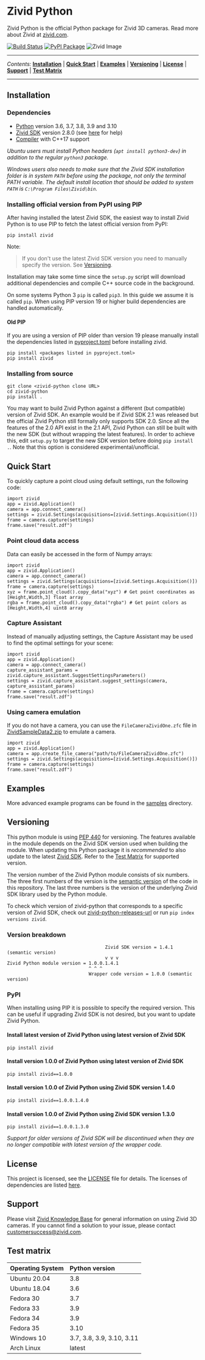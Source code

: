 # Zivid Python

Zivid Python is the official Python package for Zivid 3D cameras. Read more about Zivid at [zivid.com](https://www.zivid.com/).

[![Build Status][ci-badge]][ci-url] [![PyPI Package][pypi-badge]][pypi-url]
![Zivid Image][header-image]

---

*Contents:* **[Installation](#installation)** | **[Quick Start](#quick-start)** | **[Examples](#examples)** | **[Versioning](#versioning)** | **[License](#license)** | **[Support](#support)** | **[Test Matrix](#test-matrix)**

---

## Installation

### Dependencies

* [Python](https://www.python.org/) version 3.6, 3.7, 3.8, 3.9 and 3.10
* [Zivid SDK][zivid-download-software-url] version 2.8.0 (see [here][zivid-software-installation-url] for help)
* [Compiler](doc/CompilerInstallation.md) with C++17 support

*Ubuntu users must install Python headers (`apt install python3-dev`) in addition to the regular `python3` package.*

*Windows users also needs to make sure that the Zivid SDK installation folder is in system `PATH` before using the package, not only the terminal PATH variable. The default install location that should be added to system `PATH` is `C:\Program Files\Zivid\bin`.*

### Installing official version from PyPI using PIP

After having installed the latest Zivid SDK, the easiest way to install Zivid Python is to use PIP to fetch the latest official version from PyPI:

    pip install zivid

Note:

> If you don't use the latest Zivid SDK version you need to manually specify the version. See [Versioning](#versioning).

Installation may take some time since the `setup.py` script will download additional dependencies and compile C++ source code in the background.

On some systems Python 3 `pip` is called `pip3`. In this guide we assume it is called `pip`. When using PIP version 19 or higher build dependencies are handled automatically.

#### Old PIP

If you are using a version of PIP older than version 19 please manually install the dependencies listed in [pyproject.toml](pyproject.toml) before installing zivid.

    pip install <packages listed in pyproject.toml>
    pip install zivid

### Installing from source

    git clone <zivid-python clone URL>
    cd zivid-python
    pip install .

You may want to build Zivid Python against a different (but compatible) version of Zivid SDK. An example would be if Zivid SDK 2.1 was released but the official
Zivid Python still formally only supports SDK 2.0. Since all the features of the 2.0 API exist in the 2.1 API, Zivid Python can still be built with the new SDK
(but without wrapping the latest features). In order to achieve this, edit `setup.py` to target the new SDK version before doing `pip install .`. Note that
this option is considered experimental/unofficial.

## Quick Start

To quickly capture a point cloud using default settings, run the following code:

    import zivid
    app = zivid.Application()
    camera = app.connect_camera()
    settings = zivid.Settings(acquisitions=[zivid.Settings.Acquisition()])
    frame = camera.capture(settings)
    frame.save("result.zdf")

### Point cloud data access

Data can easily be accessed in the form of Numpy arrays:

    import zivid
    app = zivid.Application()
    camera = app.connect_camera()
    settings = zivid.Settings(acquisitions=[zivid.Settings.Acquisition()])
    frame = camera.capture(settings)
    xyz = frame.point_cloud().copy_data("xyz") # Get point coordinates as [Height,Width,3] float array
    rgba = frame.point_cloud().copy_data("rgba") # Get point colors as [Height,Width,4] uint8 array

### Capture Assistant

Instead of manually adjusting settings, the Capture Assistant may be used to find the optimal settings for your scene:

    import zivid
    app = zivid.Application()
    camera = app.connect_camera()
    capture_assistant_params = zivid.capture_assistant.SuggestSettingsParameters()
    settings = zivid.capture_assistant.suggest_settings(camera, capture_assistant_params)
    frame = camera.capture(settings)
    frame.save("result.zdf")

### Using camera emulation

If you do not have a camera, you can use the `FileCameraZividOne.zfc` file in [ZividSampleData2.zip](http://www.zivid.com/software/ZividSampleData2.zip) to emulate a camera.

    import zivid
    app = zivid.Application()
    camera = app.create_file_camera("path/to/FileCameraZividOne.zfc")
    settings = zivid.Settings(acquisitions=[zivid.Settings.Acquisition()])
    frame = camera.capture(settings)
    frame.save("result.zdf")

## Examples

More advanced example programs can be found in the [samples](samples) directory.

## Versioning

This python module is using [PEP 440](https://www.python.org/dev/peps/pep-0440) for versioning. The features available in the module depends on the Zivid SDK version used when building the module. When updating this Python package it is *recommended* to also update to the latest [Zivid SDK][zivid-software-url]. Refer to the [Test Matrix](#test-matrix) for supported version.

The version number of the Zivid Python module consists of six numbers. The three first numbers of the version is the [semantic version](https://semver.org/) of the code in this repository. The last three numbers is the version of the underlying Zivid SDK library used by the Python module.

To check which version of zivid-python that corresponds to a specific version of Zivid SDK, check out [zivid-python-releases-url] or run `pip index versions zivid`.

### Version breakdown

                                        Zivid SDK version = 1.4.1 (semantic version)
                                        v v v
    Zivid Python module version = 1.0.0.1.4.1
                                  ^ ^ ^
                                  Wrapper code version = 1.0.0 (semantic version)

### PyPI

When installing using PIP it is possible to specify the required version. This can be useful if upgrading Zivid SDK is not desired, but you want to update Zivid Python.

#### Install latest version of Zivid Python using latest version of Zivid SDK

    pip install zivid

#### Install version 1.0.0 of Zivid Python using latest version of Zivid SDK

    pip install zivid==1.0.0

#### Install version 1.0.0 of Zivid Python using Zivid SDK version 1.4.0

    pip install zivid==1.0.0.1.4.0

#### Install version 1.0.0 of Zivid Python using Zivid SDK version 1.3.0

    pip install zivid==1.0.0.1.3.0

*Support for older versions of Zivid SDK will be discontinued when they are no longer compatible with latest version of the wrapper code.*

## License

This project is licensed, see the [LICENSE](LICENSE) file for details. The licenses of dependencies are listed [here](./licenses-dependencies).

## Support

Please visit [Zivid Knowledge Base][zivid-knowledge-base-url] for general information on using Zivid 3D cameras. If you cannot find a solution to your issue, please contact customersuccess@zivid.com.

## Test matrix

| Operating System | Python version            |
| :--------------- | :------------------------ |
| Ubuntu 20.04     | 3.8                       |
| Ubuntu 18.04     | 3.6                       |
| Fedora 30        | 3.7                       |
| Fedora 33        | 3.9                       |
| Fedora 34        | 3.9                       |
| Fedora 35        | 3.10                      |
| Windows 10       | 3.7, 3.8, 3.9, 3.10, 3.11 |
| Arch Linux       | latest                    |

[header-image]: https://www.zivid.com/hubfs/softwarefiles/images/zivid-generic-github-header.png
[ci-badge]: https://img.shields.io/github/workflow/status/zivid/zivid-python/Main%20CI%20workflow/master
[ci-url]: https://github.com/zivid/zivid-python/actions?query=workflow%3A%22Main+CI+workflow%22+branch%3Amaster
[pypi-badge]: https://img.shields.io/pypi/v/zivid.svg
[pypi-url]: https://pypi.org/project/zivid

[zivid-knowledge-base-url]: http://support.zivid.com
[zivid-software-installation-url]: https://support.zivid.com/latest/getting-started/software-installation.html
[zivid-download-software-url]: https://www.zivid.com/downloads
[zivid-software-url]: http://www.zivid.com/software
[zivid-python-releases-url]: https://pypi.org/project/zivid/#history
